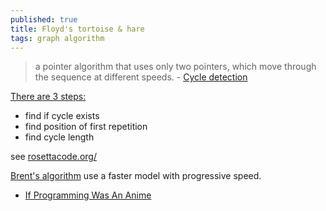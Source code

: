 ```yaml
---
published: true
title: Floyd's tortoise & hare
tags: graph algorithm
---
```

> a pointer algorithm that uses only two pointers, which move through the sequence at different speeds. - [Cycle detection](https://en.wikipedia.org/wiki/Cycle_detection)

[There are 3 steps:](https://en.wikipedia.org/wiki/Cycle_detection#Floyd's_tortoise_and_hare)
- find if cycle exists
- find position of first repetition
- find cycle length

see [rosettacode.org/](http://rosettacode.org/wiki/Cycle_detection#Ruby)

[Brent's algorithm](https://en.wikipedia.org/wiki/Cycle_detection#Brent's_algorithm) use a faster model with progressive speed.

- [If Programming Was An Anime](https://www.youtube.com/watch?v=pKO9UjSeLew)
